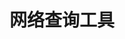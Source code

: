 ---
title: "网络查询工具"
menu:
  main:
    identifier: "net-tools"
    parent: "linux-net"
    name: "网络查询工具"
    weight: 1
---